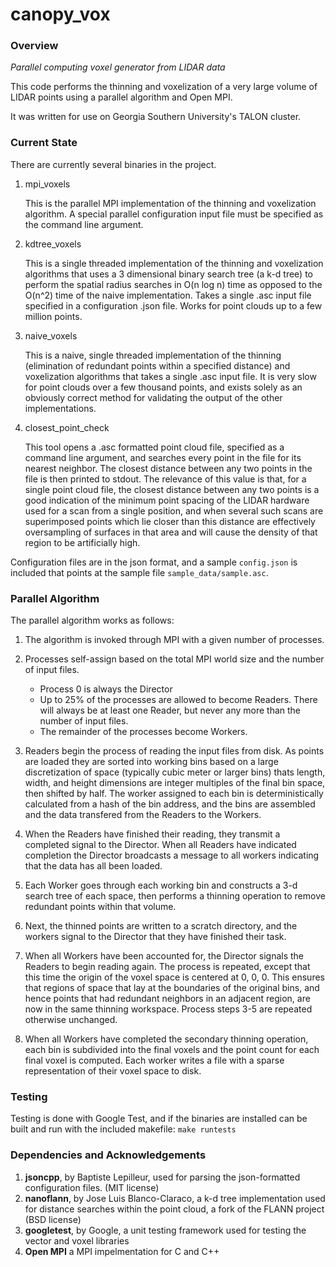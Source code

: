 # canopy_vox

### Overview
*Parallel computing voxel generator from LIDAR data*

This code performs the thinning and voxelization of a very large volume of LIDAR points using a parallel algorithm and Open MPI.

It was written for use on Georgia Southern University's TALON cluster.

### Current State
There are currently several binaries in the project.

1. mpi_voxels

   This is the parallel MPI implementation of the thinning and voxelization algorithm.  A special parallel configuration input file must be specified as the command line argument.

1. kdtree_voxels

   This is a single threaded implementation of the thinning and voxelization algorithms that uses a 3 dimensional binary search tree (a k-d tree) to perform the spatial radius searches in O(n log n) time as opposed to the O(n^2) time of the naive implementation.  Takes a single .asc input file specified in a configuration .json file.  Works for point clouds up to a few million points.

2. naive_voxels

   This is a naive, single threaded implementation of the thinning (elimination of redundant points within a specified distance) and voxelization algorithms that takes a single .asc input file.  It is very slow for point clouds over a few thousand points, and exists solely as an obviously correct method for validating the output of the other implementations.

3. closest_point_check

   This tool opens a .asc formatted point cloud file, specified as a command line argument, and searches every point in the file for its nearest neighbor.  The closest distance between any two points in the file is then printed to stdout.  The relevance of this value is that, for a single point cloud file, the closest distance between any two points is a good indication of the minimum point spacing of the LIDAR hardware used for a scan from a single position, and when several such scans are superimposed points which lie closer than this distance are effectively oversampling of surfaces in that area and will cause the density of that region to be artificially high.

Configuration files are in the json format, and a sample `config.json` is included that points at the sample file `sample_data/sample.asc`.

### Parallel Algorithm

The parallel algorithm works as follows:

1. The algorithm is invoked through MPI with a given number of processes.

2. Processes self-assign based on the total MPI world size and the number of input files.
   * Process 0 is always the Director
   * Up to 25% of the processes are allowed to become Readers.  There will always be at least one Reader, but never any more than the number of input files.
   * The remainder of the processes become Workers.

3. Readers begin the process of reading the input files from disk.  As points are loaded they are sorted into working bins based on a large discretization of space (typically cubic meter or larger bins) thats length, width, and height dimensions are integer multiples of the final bin space, then shifted by half.  The worker assigned to each bin is deterministically calculated from a hash of the bin address, and the bins are assembled and the data transfered from the Readers to the Workers.

4. When the Readers have finished their reading, they transmit a completed signal to the Director.  When all Readers have indicated completion the Director broadcasts a message to all workers indicating that the data has all been loaded.

5. Each Worker goes through each working bin and constructs a 3-d search tree of each space, then performs a thinning operation to remove redundant points within that volume.

6. Next, the thinned points are written to a scratch directory, and the workers signal to the Director that they have finished their task.

7. When all Workers have been accounted for, the Director signals the Readers to begin reading again.  The process is repeated, except that this time the origin of the voxel space is centered at 0, 0, 0.  This ensures that regions of space that lay at the boundaries of the original bins, and hence points that had redundant neighbors in an adjacent region, are now in the same thinning workspace.  Process steps 3-5 are repeated otherwise unchanged.

8. When all Workers have completed the secondary thinning operation, each bin is subdivided into the final voxels and the point count for each final voxel is computed. Each worker writes a file with a sparse representation of their voxel space to disk.

### Testing
Testing is done with Google Test, and if the binaries are installed can be built and run with the included makefile: `make runtests`

### Dependencies and Acknowledgements
1. **jsoncpp**, by Baptiste Lepilleur, used for parsing the json-formatted configuration files. (MIT license)
2. **nanoflann**, by Jose Luis Blanco-Claraco, a k-d tree implementation used for distance searches within the point cloud, a fork of the FLANN project (BSD license)
3. **googletest**, by Google, a unit testing framework used for testing the vector and voxel libraries
4. **Open MPI** a MPI impelmentation for C and C++
